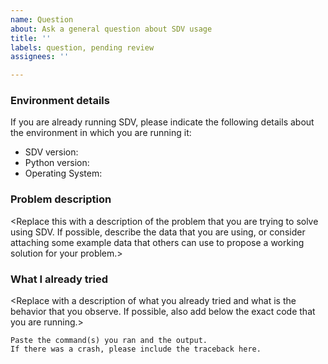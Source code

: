 ```yaml
---
name: Question
about: Ask a general question about SDV usage
title: ''
labels: question, pending review
assignees: ''

---
```


### Environment details

If you are already running SDV, please indicate the following details about the environment in
which you are running it:

* SDV version:
* Python version:
* Operating System:

### Problem description

<Replace this with a description of the problem that you are trying to solve using SDV. If
possible, describe the data that you are using, or consider attaching some example data
that others can use to propose a working solution for your problem.>

### What I already tried

<Replace with a description of what you already tried and what is the behavior that you observe.
If possible, also add below the exact code that you are running.>

```
Paste the command(s) you ran and the output.
If there was a crash, please include the traceback here.
```
